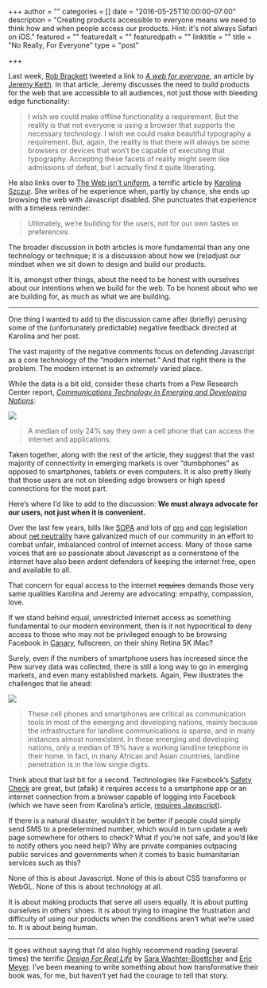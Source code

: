 +++
author = ""
categories = []
date = "2016-05-25T10:00:00-07:00"
description = "Creating products accessible to everyone means we need to think how and when people access our products. Hint: it's not always Safari on iOS."
featured = ""
featuredalt = ""
featuredpath = ""
linktitle = ""
title = "No Really, For Everyone"
type = "post"

+++

Last week, [Rob Brackett](https://twitter.com/Mr0grog) tweeted a link to _[A web for everyone](https://adactio.com/journal/10665)_, an article by [Jeremy Keith](https://twitter.com/adactio). In that article, Jeremy discusses the need to build products for the web that are accessible to all audiences, not just those with bleeding edge functionality:

> I wish we could make offline functionality a requirement. But the reality is that not everyone is using a browser that supports the necessary technology. I wish we could make beautiful typography a requirement. But, again, the reality is that there will always be some browsers or devices that won’t be capable of executing that typography. Accepting these facets of reality might seem like admissions of defeat, but I actually find it quite liberating.

He also links over to [The Web isn’t uniform](https://medium.com/@fox/the-web-isn-t-uniform-fd67eb631501#.qdlruttl4), a terrific article by [Karolina Szczur](https://medium.com/@fox). She writes of he experience when, partly by chance, she ends up browsing the web with Javascript disabled. She punctuates that experience with a timeless reminder:

> Ultimately, we’re building for the users, not for our own tastes or preferences.

The broader discussion in both articles is more fundamental than any one technology or technique; it is a discussion about how we (re)adjust our mindset when we sit down to design and build our products. 

It is, amongst other things, about the need to be honest with ourselves about our intentions when we build for the web. To be honest about who we are building for, as much as what we are building.

---- 

One thing I wanted to add to the discussion came after (briefly) perusing some of the (unfortunately predictable) negative feedback directed at Karolina and her post.

The vast majority of the negative comments focus on defending Javascript as a core technology of the “modern internet.” And that right there is the problem. The modern internet is an _extremely_ varied place.

While the data is a bit old, consider these charts from a Pew Research Center report, _[Communications Technology in Emerging and Developing Nations](http://www.pewglobal.org/2015/03/19/1-communications-technology-in-emerging-and-developing-nations/)_:

![](/postimg/no-really-for-everyone/pew-phones.png)

> A median of only 24% say they own a cell phone that can access the internet and applications.

Taken together, along with the rest of the article, they suggest that the vast majority of connectivity in emerging markets is over “dumbphones” as opposed to smartphones, tablets or even computers. It is also pretty likely that those users are not on bleeding edge browsers or high speed connections for the most part.

Here’s where I’d like to add to the discussion: **We must always advocate for our users, not just when it is convenient.**

Over the last few years, bills like [SOPA](https://en.wikipedia.org/wiki/Stop_Online_Piracy_Act) and lots of  [pro](https://www.whitehouse.gov/net-neutrality) and [con](https://www.eff.org/deeplinks/2016/04/house-passes-bill-sabotage-net-neutrality) legislation about [net neutrality](https://en.wikipedia.org/wiki/Net_neutrality_in_the_United_States) have galvanized much of our community in an effort to combat unfair, imbalanced control of internet access. Many of those same voices that are so passionate about Javascript as a cornerstone of the internet have also been ardent defenders of keeping the internet free, open and available to all.

That concern for equal access to the internet <strike>requires</strike> demands those very same qualities Karolina and Jeremy are advocating: empathy, compassion, love.

If we stand behind equal, unrestricted internet access as something fundamental to our modern environment, then is it not hypocritical to deny access to those who may not be privileged enough to be browsing Facebook in [Canary](https://www.google.com/chrome/browser/canary.html), fullscreen, on their shiny Retina 5K iMac?

Surely, even if the numbers of smartphone users has increased since the Pew survey data was collected, there is still a long way to go in emerging markets, and even many established markets. Again, Pew illustrates the challenges that lie ahead:

![](/postimg/no-really-for-everyone/pew-access.png)

> These cell phones and smartphones are critical as communication tools in most of the emerging and developing nations, mainly because the infrastructure for landline communications is sparse, and in many instances almost nonexistent. In these emerging and developing nations, only a median of 19% have a working landline telephone in their home. In fact, in many African and Asian countries, landline penetration is in the low single digits.

Think about that last bit for a second. Technologies like Facebook’s [Safety Check](https://www.facebook.com/about/safetycheck/) are great, but (afaik) it requires access to a smartphone app or an internet connection from a browser capable of logging into Facebook (which we have seen from Karolina’s article, [requires Javascript](https://d262ilb51hltx0.cloudfront.net/max/2000/1*vtiIE6ir7k1NO3YeYNnBpw.png)). 

If there is a natural disaster, wouldn’t it be better if people could simply send SMS to a predetermined number, which would in turn update a web page somewhere for others to check? What if you’re not safe, and you’d like to notify others you need help? Why are private companies outpacing public services and governments when it comes to basic humanitarian services such as this?

None of this is about Javascript. None of this is about CSS transforms or WebGL. None of this is about technology at all. 

It is about making products that serve all users equally. It is about putting ourselves in others’ shoes. It is about trying to imagine the frustration and difficulty of using our products when the conditions aren’t what we’re used to. It is about being human.

---- 

It goes without saying that I’d also highly recommend reading (several times) the terrific _[Design For Real Life](https://abookapart.com/products/design-for-real-life)_ by [Sara Wachter-Boettcher](http://www.sarawb.com/) and [Eric Meyer](http://meyerweb.com/). I’ve been meaning to write something about how transformative their book was, for me, but haven’t yet had the courage to tell that story. 


